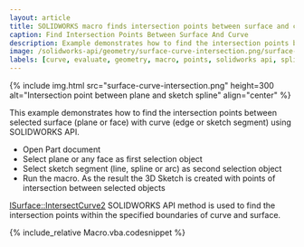 ```yaml
---
layout: article
title: SOLIDWORKS macro finds intersection points between surface and curve
caption: Find Intersection Points Between Surface And Curve
description: Example demonstrates how to find the intersection points between selected plane or face with edge or sketch segment
image: /solidworks-api/geometry/surface-curve-intersection.png/surface-curve-intersection.png.png
labels: [curve, evaluate, geometry, macro, points, solidworks api, spline, intersection, trimmed curve, vba]
---
```

{% include img.html src="surface-curve-intersection.png" height=300 alt="Intersection point between plane and sketch spline" align="center" %}

This example demonstrates how to find the intersection points between selected surface (plane or face) with curve (edge or sketch segment) using SOLIDWORKS API.

* Open Part document
* Select plane or any face as first selection object
* Select sketch segment (line, spline or arc) as second selection object
* Run the macro. As the result the 3D Sketch is created with points of intersection between selected objects

[ISurface::IntersectCurve2](http://help.solidworks.com/2018/english/api/sldworksapi/solidworks.interop.sldworks~solidworks.interop.sldworks.isurface~intersectcurve2.html) SOLIDWORKS API method is used to find the intersection points within the specified boundaries of curve and surface.

{% include_relative Macro.vba.codesnippet %}
